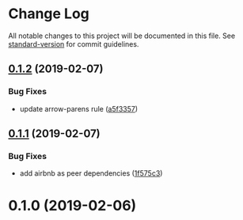 # Change Log

All notable changes to this project will be documented in this file. See [standard-version](https://github.com/conventional-changelog/standard-version) for commit guidelines.

<a name="0.1.2"></a>
## [0.1.2](https://github.com/justinlettau/eslint-config/compare/v0.1.1...v0.1.2) (2019-02-07)


### Bug Fixes

* update arrow-parens rule ([a5f3357](https://github.com/justinlettau/eslint-config/commit/a5f3357))



<a name="0.1.1"></a>
## [0.1.1](https://github.com/justinlettau/eslint-config/compare/v0.1.0...v0.1.1) (2019-02-07)


### Bug Fixes

* add airbnb as peer dependencies ([1f575c3](https://github.com/justinlettau/eslint-config/commit/1f575c3))



<a name="0.1.0"></a>
# 0.1.0 (2019-02-06)
